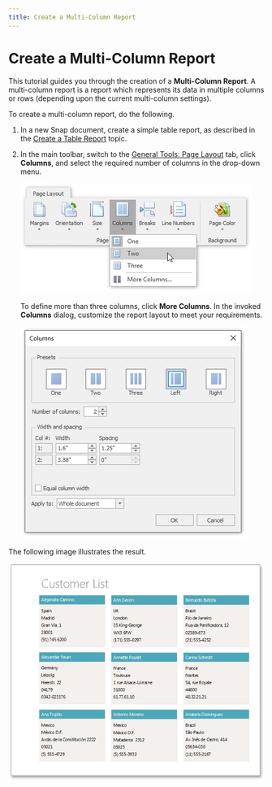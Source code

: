 ```yaml
---
title: Create a Multi-Column Report
---
```

# Create a Multi-Column Report
This tutorial guides you through the creation of a **Multi-Column Report**. A multi-column report is a report which represents its data in multiple columns or rows (depending upon the current multi-column settings).

To create a multi-column report, do the following.
1. In a new Snap document, create a simple table report, as described in the [Create a Table Report](create-a-table-report.md) topic.
2. In the main toolbar, switch to the [General Tools: Page Layout](../graphical-user-interface/main-toolbar/general-tools-page-layout.md) tab, click **Columns**, and select the required number of columns in the drop-down menu.
	
	![Snap_multi-column_TwoColumns](../../../images/img18132.png)
	
	To define more than three columns, click **More Columns**. In the invoked **Columns** dialog, customize the report layout to meet your requirements.
	
	![Snap-multi-column](../../../images/img18398.png)

The following image illustrates the result.

![Snap-multi-column-01](../../../images/img18399.png)